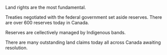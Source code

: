 Land rights are the most fundamental.

Treaties negotiated with the federal government set aside reserves. There are over 600 reserves today in Canada.

Reserves are cellectively managed by Indigenous bands.

There are many outstanding land claims today all across Canada awaiting resolution.